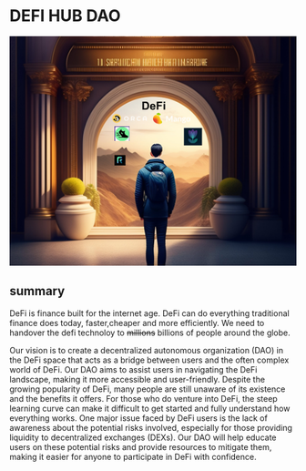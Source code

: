 # DEFI HUB DAO

<img src="images/1.jpg"> <br>

## summary

<p>DeFi is finance built for the internet age. DeFi can do everything traditional finance does today, faster,cheaper and more efficiently. We need to handover the defi technoloy to <s>millions</s> billions of people around the globe.</p>

<p> Our vision is to create a decentralized autonomous organization (DAO) in the DeFi space that acts as a bridge between users and the often complex world of DeFi. Our DAO aims to assist users in navigating the DeFi landscape, making it more accessible and user-friendly. Despite the growing popularity of DeFi, many people are still unaware of its existence and the benefits it offers. For those who do venture into DeFi, the steep learning curve can make it difficult to get started and fully understand how everything works. One major issue faced by DeFi users is the lack of awareness about the potential risks involved, especially for those providing liquidity to decentralized exchanges (DEXs). Our DAO will help educate users on these potential risks and provide resources to mitigate them, making it easier for anyone to participate in DeFi with confidence.</p>
